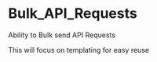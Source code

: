 # Bulk_API_Requests
Ability to Bulk send API Requests

This will focus on templating for easy reuse

